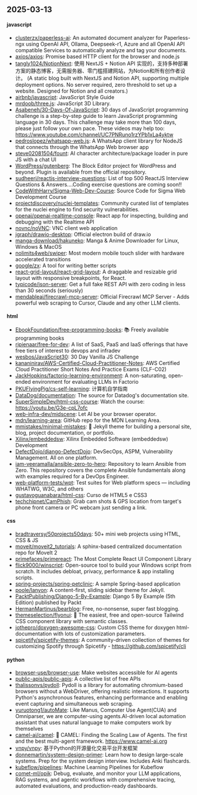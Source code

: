 ## 2025-03-13

#### javascript
* [clusterzx/paperless-ai](https://github.com/clusterzx/paperless-ai): An automated document analyzer for Paperless-ngx using OpenAI API, Ollama, Deepseek-r1, Azure and all OpenAI API compatible Services to automatically analyze and tag your documents.
* [axios/axios](https://github.com/axios/axios): Promise based HTTP client for the browser and node.js
* [tangly1024/NotionNext](https://github.com/tangly1024/NotionNext): 使用 NextJS + Notion API 实现的，支持多种部署方案的静态博客，无需服务器、零门槛搭建网站，为Notion和所有创作者设计。 (A static blog built with NextJS and Notion API, supporting multiple deployment options. No server required, zero threshold to set up a website. Designed for Notion and all creators.)
* [airbnb/javascript](https://github.com/airbnb/javascript): JavaScript Style Guide
* [mrdoob/three.js](https://github.com/mrdoob/three.js): JavaScript 3D Library.
* [Asabeneh/30-Days-Of-JavaScript](https://github.com/Asabeneh/30-Days-Of-JavaScript): 30 days of JavaScript programming challenge is a step-by-step guide to learn JavaScript programming language in 30 days. This challenge may take more than 100 days, please just follow your own pace. These videos may help too: https://www.youtube.com/channel/UC7PNRuno1rzYPb1xLa4yktw
* [pedroslopez/whatsapp-web.js](https://github.com/pedroslopez/whatsapp-web.js): A WhatsApp client library for NodeJS that connects through the WhatsApp Web browser app
* [steve02081504/fount](https://github.com/steve02081504/fount): AI character architecture/package loader in pure JS with a chat UI
* [WordPress/gutenberg](https://github.com/WordPress/gutenberg): The Block Editor project for WordPress and beyond. Plugin is available from the official repository.
* [sudheerj/reactjs-interview-questions](https://github.com/sudheerj/reactjs-interview-questions): List of top 500 ReactJS Interview Questions & Answers....Coding exercise questions are coming soon!!
* [CodeWithHarry/Sigma-Web-Dev-Course](https://github.com/CodeWithHarry/Sigma-Web-Dev-Course): Source Code for Sigma Web Development Course
* [projectdiscovery/nuclei-templates](https://github.com/projectdiscovery/nuclei-templates): Community curated list of templates for the nuclei engine to find security vulnerabilities.
* [openai/openai-realtime-console](https://github.com/openai/openai-realtime-console): React app for inspecting, building and debugging with the Realtime API
* [novnc/noVNC](https://github.com/novnc/noVNC): VNC client web application
* [jgraph/drawio-desktop](https://github.com/jgraph/drawio-desktop): Official electron build of draw.io
* [manga-download/hakuneko](https://github.com/manga-download/hakuneko): Manga & Anime Downloader for Linux, Windows & MacOS
* [nolimits4web/swiper](https://github.com/nolimits4web/swiper): Most modern mobile touch slider with hardware accelerated transitions
* [google/zx](https://github.com/google/zx): A tool for writing better scripts
* [react-grid-layout/react-grid-layout](https://github.com/react-grid-layout/react-grid-layout): A draggable and resizable grid layout with responsive breakpoints, for React.
* [typicode/json-server](https://github.com/typicode/json-server): Get a full fake REST API with zero coding in less than 30 seconds (seriously)
* [mendableai/firecrawl-mcp-server](https://github.com/mendableai/firecrawl-mcp-server): Official Firecrawl MCP Server - Adds powerful web scraping to Cursor, Claude and any other LLM clients.

#### html
* [EbookFoundation/free-programming-books](https://github.com/EbookFoundation/free-programming-books): 📚 Freely available programming books
* [ripienaar/free-for-dev](https://github.com/ripienaar/free-for-dev): A list of SaaS, PaaS and IaaS offerings that have free tiers of interest to devops and infradev
* [wesbos/JavaScript30](https://github.com/wesbos/JavaScript30): 30 Day Vanilla JS Challenge
* [kananinirav/AWS-Certified-Cloud-Practitioner-Notes](https://github.com/kananinirav/AWS-Certified-Cloud-Practitioner-Notes): AWS Certified Cloud Practitioner Short Notes And Practice Exams (CLF-C02)
* [JackHopkins/factorio-learning-environment](https://github.com/JackHopkins/factorio-learning-environment): A non-saturating, open-ended environment for evaluating LLMs in Factorio
* [PKUFlyingPig/cs-self-learning](https://github.com/PKUFlyingPig/cs-self-learning): 计算机自学指南
* [DataDog/documentation](https://github.com/DataDog/documentation): The source for Datadog's documentation site.
* [SuperSimpleDev/html-css-course](https://github.com/SuperSimpleDev/html-css-course): Watch the course: https://youtu.be/G3e-cpL7ofc
* [web-infra-dev/midscene](https://github.com/web-infra-dev/midscene): Let AI be your browser operator.
* [mdn/learning-area](https://github.com/mdn/learning-area): GitHub repo for the MDN Learning Area.
* [mmistakes/minimal-mistakes](https://github.com/mmistakes/minimal-mistakes): 📐 Jekyll theme for building a personal site, blog, project documentation, or portfolio.
* [Xilinx/embeddedsw](https://github.com/Xilinx/embeddedsw): Xilinx Embedded Software (embeddedsw) Development
* [DefectDojo/django-DefectDojo](https://github.com/DefectDojo/django-DefectDojo): DevSecOps, ASPM, Vulnerability Management. All on one platform.
* [iam-veeramalla/ansible-zero-to-hero](https://github.com/iam-veeramalla/ansible-zero-to-hero): Repository to learn Ansible from Zero. This repository covers the complete Ansible fundamentals along with examples required for a DevOps Engineer.
* [web-platform-tests/wpt](https://github.com/web-platform-tests/wpt): Test suites for Web platform specs — including WHATWG, W3C, and others
* [gustavoguanabara/html-css](https://github.com/gustavoguanabara/html-css): Curso de HTML5 e CSS3
* [techchipnet/CamPhish](https://github.com/techchipnet/CamPhish): Grab cam shots & GPS location from target's phone front camera or PC webcam just sending a link.

#### css
* [bradtraversy/50projects50days](https://github.com/bradtraversy/50projects50days): 50+ mini web projects using HTML, CSS & JS
* [moveit/moveit2_tutorials](https://github.com/moveit/moveit2_tutorials): A sphinx-based centralized documentation repo for MoveIt 2
* [primefaces/primereact](https://github.com/primefaces/primereact): The Most Complete React UI Component Library
* [flick9000/winscript](https://github.com/flick9000/winscript): Open-source tool to build your Windows script from scratch. It includes debloat, privacy, performance & app installing scripts.
* [spring-projects/spring-petclinic](https://github.com/spring-projects/spring-petclinic): A sample Spring-based application
* [poole/lanyon](https://github.com/poole/lanyon): A content-first, sliding sidebar theme for Jekyll.
* [PacktPublishing/Django-5-By-Example](https://github.com/PacktPublishing/Django-5-By-Example): Django 5 By Example (5th Edition) published by Packt
* [HermanMartinus/bearblog](https://github.com/HermanMartinus/bearblog): Free, no-nonsense, super fast blogging.
* [themeselection/flyonui](https://github.com/themeselection/flyonui): 🚀 The easiest, free and open-source Tailwind CSS component library with semantic classes.
* [jothepro/doxygen-awesome-css](https://github.com/jothepro/doxygen-awesome-css): Custom CSS theme for doxygen html-documentation with lots of customization parameters.
* [spicetify/spicetify-themes](https://github.com/spicetify/spicetify-themes): A community-driven collection of themes for customizing Spotify through Spicetify - https://github.com/spicetify/cli

#### python
* [browser-use/browser-use](https://github.com/browser-use/browser-use): Make websites accessible for AI agents
* [public-apis/public-apis](https://github.com/public-apis/public-apis): A collective list of free APIs
* [thalissonvs/pydoll](https://github.com/thalissonvs/pydoll): Pydoll is a library for automating chromium-based browsers without a WebDriver, offering realistic interactions. It supports Python's asynchronous features, enhancing performance and enabling event capturing and simultaneous web scraping.
* [yuruotong1/autoMate](https://github.com/yuruotong1/autoMate): Like Manus, Computer Use Agent(CUA) and Omniparser, we are computer-using agents.AI-driven local automation assistant that uses natural language to make computers work by themselves
* [camel-ai/camel](https://github.com/camel-ai/camel): 🐫 CAMEL: Finding the Scaling Law of Agents. The first and the best multi-agent framework. https://www.camel-ai.org
* [vnpy/vnpy](https://github.com/vnpy/vnpy): 基于Python的开源量化交易平台开发框架
* [donnemartin/system-design-primer](https://github.com/donnemartin/system-design-primer): Learn how to design large-scale systems. Prep for the system design interview. Includes Anki flashcards.
* [kubeflow/pipelines](https://github.com/kubeflow/pipelines): Machine Learning Pipelines for Kubeflow
* [comet-ml/opik](https://github.com/comet-ml/opik): Debug, evaluate, and monitor your LLM applications, RAG systems, and agentic workflows with comprehensive tracing, automated evaluations, and production-ready dashboards.
